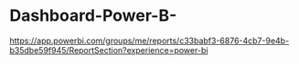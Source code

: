 # Dashboard-Power-B-

https://app.powerbi.com/groups/me/reports/c33babf3-6876-4cb7-9e4b-b35dbe59f945/ReportSection?experience=power-bi
